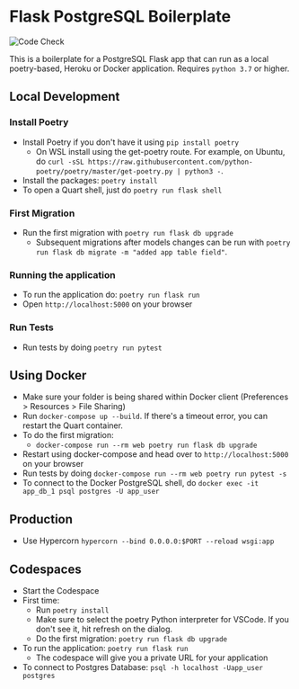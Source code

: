 # Flask PostgreSQL Boilerplate

![Code Check](https://github.com/fromzeroedu/flask-postgres-boilerplate/workflows/Code%20Checks/badge.svg)

This is a boilerplate for a PostgreSQL Flask app that can run as a local poetry-based, Heroku or Docker application. Requires `python 3.7` or higher.

## Local Development

### Install Poetry

- Install Poetry if you don't have it using `pip install poetry`
    - On WSL install using the get-poetry route. For example, on Ubuntu, do `curl -sSL https://raw.githubusercontent.com/python-poetry/poetry/master/get-poetry.py | python3 -`. 
- Install the packages: `poetry install`
- To open a Quart shell, just do `poetry run flask shell`

### First Migration

- Run the first migration with `poetry run flask db upgrade`
  - Subsequent migrations after models changes can be run with `poetry run flask db migrate -m "added app table field"`.

### Running the application

- To run the application do: `poetry run flask run`
- Open `http://localhost:5000` on your browser

### Run Tests

- Run tests by doing `poetry run pytest`

## Using Docker

- Make sure your folder is being shared within Docker client (Preferences > Resources > File Sharing)
- Run `docker-compose up --build`. If there's a timeout error, you can restart the Quart container.
- To do the first migration:
  - `docker-compose run --rm web poetry run flask db upgrade`
- Restart using docker-compose and head over to `http://localhost:5000` on your browser
- Run tests by doing `docker-compose run --rm web poetry run pytest -s`
- To connect to the Docker PostgreSQL shell, do `docker exec -it app_db_1 psql postgres -U app_user`

## Production

- Use Hypercorn `hypercorn --bind 0.0.0.0:$PORT --reload wsgi:app`

## Codespaces

- Start the Codespace
- First time:
  - Run `poetry install`
  - Make sure to select the poetry Python interpreter for VSCode. If you don't see it, hit refresh on the dialog.
  - Do the first migration: `poetry run flask db upgrade`
- To run the application: `poetry run flask run`
  - The codespace will give you a private URL for your application
- To connect to Postgres Database: `psql -h localhost -Uapp_user postgres`
